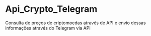 # Api_Crypto_Telegram
Consulta de preços de criptomoedas através de API e envio dessas informações através do Telegram via API
